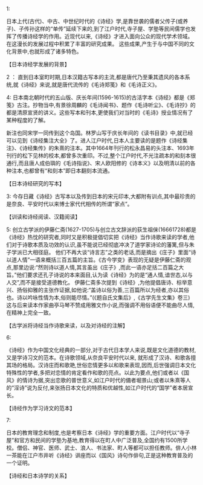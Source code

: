 1:

日本上代(古代)、中古、中世纪时代的《诗经》学,是靠世袭的儒者父传子(或养子)、子传孙这样的“单传”延续下来的,到了江户时代,寺子屋、学塾等民间儒学也发挥了传播诗经学的作用。近现代以来,《诗经》才进入面向公众的现代学术领域。在这漫长的发展过程中积累了丰富的研究成果。
这些成果,产生于与中国不同的文化背景中,也就形成了诸多特色。

【日本诗经学发展的背景】

2 ：
直到日本室町时期,日本汉籍古写本的主流,都是唐代乃至秉其遗风的各本系统,就《诗经》来说,就是唐代流传的《毛诗郑笺》和《毛诗正义》。

4:
日本南北朝时代的五山版、庆长年间(1596-1615)的古活字本《诗经》都是《郑笺》古注。抄物当中,有景徐周麟的《毛诗闻书》、题作《毛诗听尘》、《毛诗抄》的都是清原宣贤的讲义。这些写本和刊本,更使我们对当时的《毛诗》授业情况有了某种程度的了解。

新注也同宋学一同传到这个岛国。林罗山写于庆长年间的《读书目录》中,就已经可以见到《诗经集注大全》了。进人江户时代,日本人主要读的是题作《诗经集注》、《诗经集传》的朱熹的注本。其中1664年刊行的松永昌易的头注本、1693年刊行的松下见林的校本,都曾多次重印。不过,整个江户时代,不光注疏本的和刻本很通行,而且唐人成伯璵的《毛诗指说》、宋人欧阳修的《诗本义》以及明清以前的各种注本,也都曾有“和刻本”即日本翻刻本流通。

【日本诗经研究的写本】

3:
今存日藏《诗经》古写本以及传到日本的宋元印本,大都附有训点,其中最珍贵的是奈良、平安时代以来博士家代代相传的所谓“家点”。

【训读和诗经阅读、汉籍阅读】

5:
创立古学派的伊藤仁斋(1627-1705)与创立古文辞派的荻生祖俫(16661728)都是《诗经》热忱的研究者,同时又是积极提倡切实把《诗经》当作诗歌来读的学者,他们对于诗歌本质及功效的认识,虽不能说已经彻底冲决了道学家诗论的藩篱,但与朱子学派已大相径庭。
他们不再大谈“诗言志”之类的老话,而是摘出《庄子》里面“诗以道人情”一语来概括三百五篇的主旨。《古今学变》表现的无疑是伊藤仁斋的观点,那里边说:“然则诗以道人情,其言虽出《庄子》,而此一语亦足括二百篇之大旨。”他们要求还孔子诗说的本来面目,认为读《诗经》为的是“通人情,谙世态,以与人交”,而不是接受道德教化。
伊藤仁斋多次提到《诗经》,为他提倡唐诗、标举意兴、扬俗抑雅的主张作证据,如他说:“盖诗以俗为善,三百篇所以为经者,亦以其俗也。诗以吟咏性情为本,俗则能尽情。”(《题自氏文集后》,《古学先生文集》卷三) 这与后来读本作家曲亭马琴不赞成用雅文作小说,而强调不用俗语便不能曲尽人情,在精神上完全一致。

【古学派将诗经当作诗歌来读，以及对诗经的注解】


6:

《诗经》作为中国文化经典的一部分,对于古代日本学人来说,既是文化道德的教材,又是学诗习文的范本。在诗歌领域,从奈良平安时代以来, 就形成了汉诗、和歌各擅其场的格局。汉诗庄而和歌艳,世俗恋情更多以和歌来表现,因而,后世强调日本文化特殊性的学者,多把对恋情的肯定看作和歌的亮点。以此为要点,他们或者以《国风》的情诗为据,突出恋歌的普世意义,如江户时代的備者堀景山;或者以朱熹等人的“淫诗”说为反付,来张扬日本文化的特质和优越性,如江户时代的“国学”者本居宣长。

【诗经作为学习诗文的范本】

7:

日本的教育理念和制度,也是考察日本《诗经》学的重要方面。江户时代以“寺子屋”和官方和民间的学塾为基地,教育得以在町人中广泛普及,全国约有1500所学校。僧侣、神官、医师、武士、浪人、书法家、町人等都可以担任教师。俳人小林一茶能在江户市井听《诗经》讲座而以《国风》诗句作俳句,正是这种教育普及的一个证明。

【诗经和日本诗学的关系】
